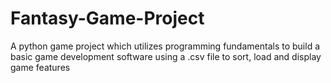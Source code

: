 # Fantasy-Game-Project
A python game project which utilizes programming fundamentals to build a basic game development software using a .csv file to sort, load and display game features
